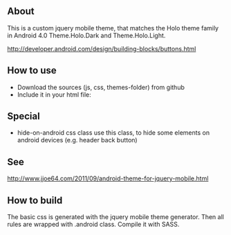 About
----------
This is a custom jquery mobile theme, that matches the Holo theme family in Android 4.0 Theme.Holo.Dark and Theme.Holo.Light.

http://developer.android.com/design/building-blocks/buttons.html

How to use
-----------
* Download the sources (js, css, themes-folder) from github
* Include it in your html file:

<link rel="stylesheet" href="jquery.mobile.android-theme.css" />
<script type="text/javascript">
var DEBUG_ANDROID_THEME=true
</script>
<script type="text/javascript" src="jquery.mobile.android-theme.js"></script>

Special
---------
* hide-on-android css class
	use this class, to hide some elements on android devices (e.g. header back button)

See
-----
http://www.jjoe64.com/2011/09/android-theme-for-jquery-mobile.html

How to build
----------------
The basic css is generated with the jquery mobile theme generator. Then all rules are wrapped with .android class. Compile it with SASS.

